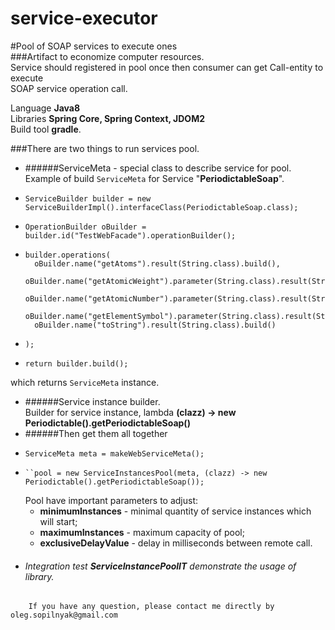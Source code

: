 # service-executor
#Pool of SOAP services to execute ones<br/>
###Artifact to economize computer resources.<br>
Service should registered in pool once then consumer can get Call-entity to execute<br/>
SOAP service operation call.<br/>

Language **Java8**<br>
Libraries **Spring Core, Spring Context, JDOM2**<br>
Build tool **gradle**.

###There are two things to run services pool.<br/>

- ######ServiceMeta - special class to describe service for pool.<br/>
Example of build `ServiceMeta` for Service "**PeriodictableSoap**".  
+     ServiceBuilder builder = new ServiceBuilderImpl().interfaceClass(PeriodictableSoap.class);  
+     OperationBuilder oBuilder = builder.id("TestWebFacade").operationBuilder();  
+     builder.operations(
        oBuilder.name("getAtoms").result(String.class).build(),  
        oBuilder.name("getAtomicWeight").parameter(String.class).result(String.class).build(),  
        oBuilder.name("getAtomicNumber").parameter(String.class).result(String.class).build(),  
        oBuilder.name("getElementSymbol").parameter(String.class).result(String.class).build(),  
        oBuilder.name("toString").result(String.class).build()
+     );  
+     return builder.build();
which returns `ServiceMeta` instance.
- ######Service instance builder.<br/>
Builder for service instance, lambda **(clazz) -> new Periodictable().getPeriodictableSoap()**
-  ######Then get them all together<br>
+     ServiceMeta meta = makeWebServiceMeta();  
+     ``pool = new ServiceInstancesPool(meta, (clazz) -> new Periodictable().getPeriodictableSoap());
    
    Pool have important parameters to adjust:<br/>
    - **minimumInstances** - minimal quantity of service instances which will start;
    - **maximumInstances** - maximum capacity of pool;
    - **exclusiveDelayValue** - delay in milliseconds between remote call. <br>
- ###### Integration test **ServiceInstancePoolIT** demonstrate the usage of library.      
    
`    If you have any question, please contact me directly by oleg.sopilnyak@gmail.com`
